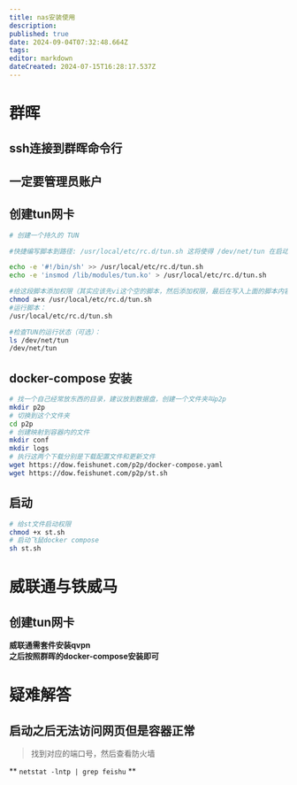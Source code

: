```yaml
---
title: nas安装使用
description: 
published: true
date: 2024-09-04T07:32:48.664Z
tags: 
editor: markdown
dateCreated: 2024-07-15T16:28:17.537Z
---
```


# 群晖
## ssh连接到群晖命令行
## 一定要管理员账户
## 创建tun网卡
```bash
# 创建一个持久的 TUN

#快捷编写脚本到路径: /usr/local/etc/rc.d/tun.sh 这将使得 /dev/net/tun 在启动时调用

echo -e '#!/bin/sh' >> /usr/local/etc/rc.d/tun.sh
echo -e 'insmod /lib/modules/tun.ko' > /usr/local/etc/rc.d/tun.sh

#给这段脚本添加权限（其实应该先vi这个空的脚本，然后添加权限，最后在写入上面的脚本内容，不然会提示你readonly）
chmod a+x /usr/local/etc/rc.d/tun.sh
#运行脚本：
/usr/local/etc/rc.d/tun.sh

#检查TUN的运行状态（可选）：
ls /dev/net/tun
/dev/net/tun
```
## docker-compose 安装
```bash
# 找一个自己经常放东西的目录，建议放到数据盘，创建一个文件夹叫p2p
mkdir p2p
# 切换到这个文件夹  
cd p2p
# 创建映射到容器内的文件
mkdir conf
mkdir logs
# 执行这两个下载分别是下载配置文件和更新文件
wget https://dow.feishunet.com/p2p/docker-compose.yaml
wget https://dow.feishunet.com/p2p/st.sh


```
## 启动
```bash
# 给st文件启动权限
chmod +x st.sh
# 启动飞鼠docker compose
sh st.sh
```

# 威联通与铁威马
## 创建tun网卡
**威联通需套件安装qvpn**  
**之后按照群晖的docker-compose安装即可**


# 疑难解答
## 启动之后无法访问网页但是容器正常 
> 找到对应的端口号，然后查看防火墙  

** `netstat -lntp | grep feishu` **
